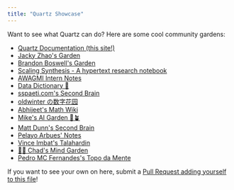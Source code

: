 ```yaml
---
title: "Quartz Showcase"
---
```


Want to see what Quartz can do? Here are some cool community gardens:

- [Quartz Documentation (this site!)](https://quartz.jzhao.xyz/)
- [Jacky Zhao's Garden](https://jzhao.xyz/)
- [Brandon Boswell's Garden](https://brandonkboswell.com)
- [Scaling Synthesis - A hypertext research notebook](https://scalingsynthesis.com/)
- [AWAGMI Intern Notes](https://notes.awagmi.xyz/)
- [Data Dictionary 🧠](https://glossary.airbyte.com/)
- [sspaeti.com's Second Brain](https://brain.sspaeti.com/)
- [oldwinter の数字花园](https://garden.oldwinter.top/)
- [Abhijeet's Math Wiki](https://abhmul.github.io/quartz/Math-Wiki/)
- [Mike's AI Garden 🤖🪴](https://mwalton.me/)
- [Matt Dunn's Second Brain](https://mattdunn.info/)
- [Pelayo Arbues' Notes](https://pelayoarbues.github.io/)
- [Vince Imbat's Talahardin](https://vinceimbat.com/)
- [🧠🌳 Chad's Mind Garden](https://www.chadly.net/)
- [Pedro MC Fernandes's Topo da Mente](https://www.pmcf.xyz/topo-da-mente/)

If you want to see your own on here, submit a [Pull Request adding yourself to this file](https://github.com/jackyzha0/quartz/blob/v4/docs/showcase.md)!
